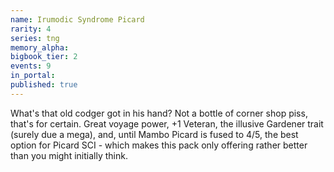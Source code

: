 ```yaml
---
name: Irumodic Syndrome Picard
rarity: 4
series: tng
memory_alpha:
bigbook_tier: 2
events: 9
in_portal:
published: true
---
```


What's that old codger got in his hand? Not a bottle of corner shop piss, that's for certain. Great voyage power, +1 Veteran, the illusive Gardener trait (surely due a mega), and, until Mambo Picard is fused to 4/5, the best option for Picard SCI - which makes this pack only offering rather better than you might initially think.
